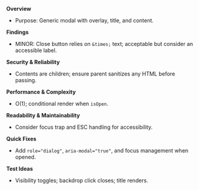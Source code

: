 **Overview**
- Purpose: Generic modal with overlay, title, and content.

**Findings**
- MINOR: Close button relies on `&times;` text; acceptable but consider an accessible label.

**Security & Reliability**
- Contents are children; ensure parent sanitizes any HTML before passing.

**Performance & Complexity**
- O(1); conditional render when `isOpen`.

**Readability & Maintainability**
- Consider focus trap and ESC handling for accessibility.

**Quick Fixes**
- Add `role="dialog"`, `aria-modal="true"`, and focus management when opened.

**Test Ideas**
- Visibility toggles; backdrop click closes; title renders.

